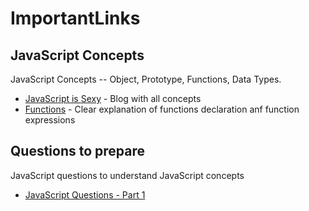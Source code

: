 # ImportantLinks

## JavaScript Concepts

JavaScript Concepts -- Object, Prototype, Functions, Data Types.

  - [JavaScript is Sexy] - Blog with all concepts
  - [Functions] - Clear explanation of functions declaration anf function expressions

## Questions to prepare
JavaScript questions to understand JavaScript concepts
   - [JavaScript Questions - Part 1]
















[JavaScript is Sexy]: <http://javascriptissexy.com/>
[JavaScript Questions - Part 1]: <http://kourge.net/node/130>
[Functions]: <https://javascriptweblog.wordpress.com/2010/07/06/function-declarations-vs-function-expressions/>
  
  



